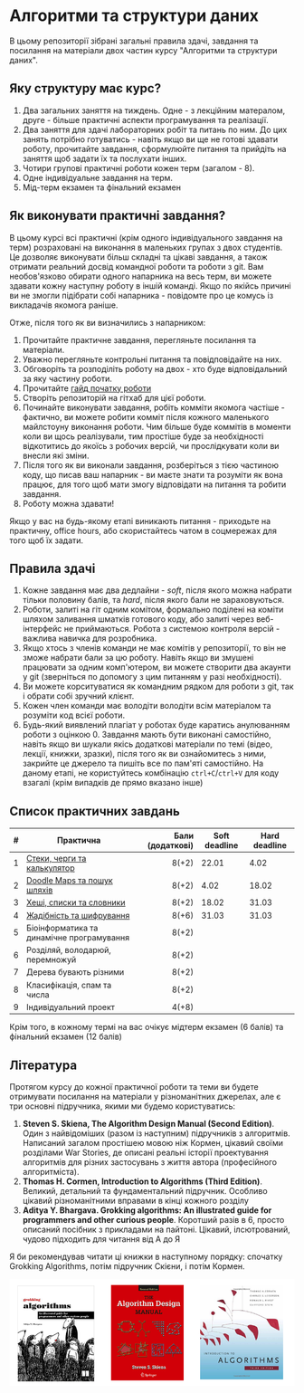 # Алгоритми та структури даних
В цьому репозиторії зібрані загальні правила здачі, завдання та посилання на матеріали двох частин курсу "Алгоритми та структури даних".

## Яку структуру має курс?
1. Два загальних заняття на тиждень. Одне - з лекційним матералом, друге - більше практичні аспекти програмування та реалізації.
2. Два заняття для здачі лабораторних робіт та питань по ним. До цих занять потрібно готуватись - навіть якщо ви ще не готові здавати роботу, прочитайте завдання, сформулюйте питання та прийдіть на заняття щоб задати їх та послухати інших.
3. Чотири групові практичні роботи кожен терм (загалом - 8).
4. Одне індивідуальне завдання на терм.
5. Мід-терм екзамен та фінальний екзамен

## Як виконувати практичні завдання?
В цьому курсі всі практичні (крім одного індивідуального завдання на терм) розраховані на виконання в маленьких групах з двох студентів. Це дозволяє виконувати більш складні та цікаві завдання, а також отримати реальний досвід командної роботи та роботи з git. Вам необов'язково обирати одного напарника на весь терм, ви можете здавати кожну наступну роботу в іншій команді. Якщо по якійсь причині ви не змогли підібрати собі напарника - повідомте про це комусь із викладачів якомога раніше.

Отже, після того як ви визначились з напарником:
1. Прочитайте практичне завдання, перегляньте посилання та матеріали.
2. Уважно перегляньте контрольні питання та повідповідайте на них.
3. Обговоріть та розподіліть роботу на двох - хто буде відповідальний за яку частину роботи.
4. Прочитайте [гайд початку роботи](./quickstart.md)
5. Створіть репозиторій на гітхаб для цієї роботи.
6. Починайте виконувати завдання, робіть комміти якомога частіше - фактично, ви можете робити комміт після кожного маленького майлстоуну виконання роботи. Чим більше буде коммітів в моменти коли ви щось реалізували, тим простіше буде за необхідності відкотитись до якоїсь з робочих версій, чи прослідкувати коли ви внесли які зміни.
7. Після того як ви виконали завдання, розберіться з тією частиною коду, що писав ваш напарник - ви маєте знати та розуміти як вона працює, для того щоб мати змогу відповідати на питання та робити завдання.
8. Роботу можна здавати!

Якщо у вас на будь-якому етапі виникають питання - приходьте на практичну, office hours, або скористайтесь чатом в соцмережах для того щоб їх задати.


## Правила здачі
1. Кожне завдання має два дедлайни - _soft_, після якого можна набрати тільки половину балів, та _hard_, після якого бали не зараховуються.
2. Роботи, залиті на гіт одним комітом, формально поділені на коміти шляхом заливання шматків готового коду, або залиті через веб-інтерфейс не приймаються. Робота з системою контроля версій - важлива навичка для розробника.
3. Якщо хтось з членів команди не має комітів у репозиторії, то він не зможе набрати бали за цю роботу. Навіть якщо ви змушені працювати за одним комп'ютером, ви можете створити два акаунти у git (зверніться по допомогу з цим питанням у разі необхідності).
4. Ви можете корситуватися як командним рядком для роботи з git, так і обрати собі зручний клієнт.
5. Кожен член команди має володіти володіти всім матеріалом та розуміти код всієї роботи.
6. Будь-який виявлений плагіат у роботах буде каратись анулюванням роботи з оцінкою 0. Завдання мають бути виконані самостійно, навіть якщо ви шукали якісь додаткові матеріали по темі (відео, лекції, книжки, зразки), після того як ви ознайомитесь з ними, закрийте це джерело та пишіть все по пам'яті самостійно. На даному етапі, не користуйтесь комбінацію `ctrl+C`/`ctrl+V` для коду взагалі (крім випадків де прямо вказано інше)  

## Список практичних завдань
|  # | Практична     | Бали (додаткові) | Soft deadline | Hard deadline |
|---:|-------------|----:|---------------|---------------|
|1|[Стеки, черги та калькулятор](./assignments_2021/assignment_1.md)|8(+2)|22.01|4.02|
|2|[Doodle Maps та пошук шляхів](./assignments_2021/assignment_2.md)|8(+2)|4.02|18.02|
|3|[Хеші, списки та словники](./assignments_2021/assignment_3.md)|8(+2)|18.02|31.03|
|4|[Жадібність та шифрування](./assignments_2021/assignment_4.md)|8(+6)|31.03|31.03|
|5|Біоінформатика та динамічне програмування|8(+2)|||
|6|Розділяй, володарюй, перемножуй|8(+2)|||
|7|Дерева бувають різними|8(+2)|||
|8|Класифікація, спам та числа|8(+2)|||
|9|Індивідуальний проект|4(+8)|||

Крім того, в кожному термі на вас очікує мідтерм екзамен (6 балів) та фінальний екзамен (12 балів)

## Література
Протягом курсу до кожної практичної роботи та теми ви будете отримувати посилання на матеріали у різноманітних джерелах, але є три основні підручника, якими ми будемо користуватись:
1. **Steven S. Skiena, The Algorithm Design Manual (Second Edition)**. Один з найвідоміших (разом із наступним) підручників з алгоритмів. Написаний загалом простішею мовою ніж Кормен, цікавий своїми розділами War Stories, де описані реальні історії проектування алгоритмів для різних застосувань з життя автора (професійного алгоритміста).
2. **Thomas H. Cormen, Introduction to Algorithms (Third Edition)**. Великий, детальний та фундаментальний підручник. Особливо цікавий різноманітними вправами в кінці кожного розділу
3. **Aditya Y. Bhargava. Grokking algorithms: An illustrated guide for programmers and other curious people**. Коротший разів в 6, просто описаний посібник з прикладами на пайтоні. Цікавий, ілсютрований, чудово підходить для читання від А до Я

Я би рекомендував читати ці книжки в наступному порядку: спочатку Grokking Algorithms, потім підручник Скієни, і потім Кормен. 

![wdawd](./res/books.png)
